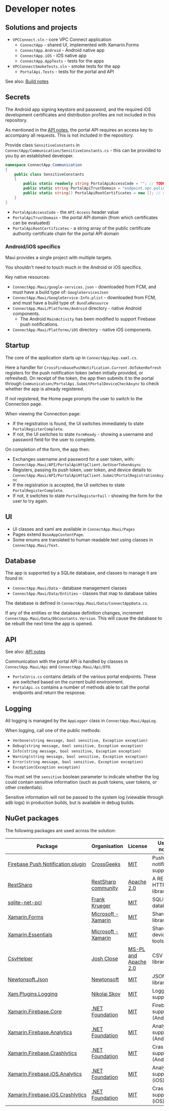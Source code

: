 # Developer notes

## Solutions and projects

* `VPCConnect.sln` - core VPC Connect application
    * `ConnectApp` - shared UI, implemented with Xamarin.Forms
    * `ConnectApp.Android` - Android native app
    * `ConnectApp.iOS` - iOS native app
    * `ConnectApp.AppTests` - tests for the apps
* `VPCConnectSmokeTests.sln` - smoke tests for the app
    * `PortalApi.Tests` -  tests for the portal and API

See also: [Build notes](build.md)

## Secrets

The Android app signing keystore and password, and the required iOS development certificates and distribution profiles are not included in this repository.

As mentioned in the [API notes](api.md), the portal API requires an access key to accompany all requests. This is not included in the repository.

Provide class `SensitiveConstants` in `ConnectApp/Communication/SensitiveConstants.cs` - this can be provided to you by an established developer.

```csharp
namespace ConnectApp.Communication
{
    public class SensitiveConstants
    {
        public static readonly string PortalApiAccessCode = ""; // TODO: provide the API-Access header value
        public static string PortalApiTrustDomain = "endpoint.vpc.police.uk";
        public static string[] PortalApiRootCertificates = new []; // optional: string array of the root certificates for the endpoint
    }
}
```

* `PortalApiAccessCode` - the `API-Access` header value
* `PortalApiTrustDomain` - the portal API domain (from which certificates can be evaluated)
* `PortalApiRootCertificates` - a string array of the public certificate authority certificate chain for the portal API domain

### Android/iOS specifics

Maui provides a single project with multiple targets.

You shouldn't need to touch much in the Android or iOS specifics.

Key native resources:

* `ConnectApp.Maui/google-services.json` - downloaded from FCM, and must have a build type of: `GoogleServicesJson`
* `ConnectApp.Maui/GoogleService-Info.plist` - downloaded from FCM, and must have a build type of: `BundleResource`
* `ConnectApp.Maui/Platforms/Android` directory - native Android components.
  * The Android `MainActivity` has been modified to support Firebase push notifications.
* `ConnectApp.Maui/Platforms/iOS` directory - native iOS components.

## Startup

The core of the application starts up in `ConnectApp/App.xaml.cs`.

Here a handler for `CrossFirebasePushNotification.Current.OnTokenRefresh` registers for the push notification token (when initially provided, or refreshed). On receipt of the token, the app then submits it to the portal through `Communication/PortalApi.SubmitPortalDeviceCheckAsync` to check whether the app is already registered.

If not registered, the Home page prompts the user to switch to the Connection page.

When viewing the Connection page:

* If the registration is found, the UI switches immediately to state `PortalRegisterComplete`.
* If not, the UI switches to state `FormReady` - showing a username and password field for the user to complete.

On completion of the form, the app then:

* Exchanges username and password for a user token, with: `ConnectApp.Maui/API/PortalApiHttpClient.GetUserTokenAsync`
* Registers, passing its push token, user token, and device details to: `ConnectApp.Maui/API/PortalApiHttpClient.SubmitPortalRegistrationAsync`
* If the registration is accepted, the UI switches to state `PortalRegisterComplete`.
* If not, it switches to state `PortalRegisterFail` - showing the form for the user to try again.

## UI

* UI classes and xaml are available in `ConnectApp.Maui/Pages`
* Pages extend `BaseAppContentPage`.
* Some enums are translated to human readable text using classes in `ConnectApp.Maui/Text`.

## Database

The app is supported by a SQLite database, and classes to manage it are found in:

* `ConnectApp.Maui/Data` - database management classes
* `ConnectApp.Maui/Data/Entities` - classes that map to database tables

The database is defined in `ConnectApp.Maui/Data/ConnectAppData.cs`.

If any of the entities or the database definition changes, increment `ConnectApp.Maui/Data/DbConstants.Version`. This will cause the database to be rebuilt the next time the app is opened.

## API

See also: [API notes](api.md)

Communication with the portal API is handled by classes in `ConnectApp.Maui/Api` and `ConnectApp.Maui/Api/DTO`.

* `PortalUris.cs` contains details of the various portal endpoints. These are switched based on the current build environment.
* `PortalApi.cs` contains a number of methods able to call the portal endpoints and return the response.

## Logging

All logging is managed by the `AppLogger` class in `ConnectApp.Maui/AppLog`.

When logging, call one of the public methods:

* `Verbose(string message, bool sensitive, Exception exception)`
* `Debug(string message, bool sensitive, Exception exception)`
* `Info(string message, bool sensitive, Exception exception)`
* `Warning(string message, bool sensitive, Exception exception)`
* `Error(string message, bool sensitive, Exception exception)`
* `Exception(Exception exception)`

You must set the `sensitive` boolean parameter to indicate whether the log could contain sensitive information (such as push tokens, user tokens, or other credentials).

Sensitive information will not be passed to the system log (viewable through adb logs) in production builds, but is available in debug builds.

## NuGet packages

The following packages are used across the solution:

| Package | Organisation | License | Usage notes |
|-|-|-|-|
| [Firebase Push Notification plugin](https://github.com/CrossGeeks/FirebasePushNotificationPlugin) | [CrossGeeks](https://github.com/CrossGeeks) | [MIT](https://github.com/CrossGeeks/FirebasePushNotificationPlugin/blob/master/LICENSE) | Push notification support |
| [RestSharp](https://restsharp.dev/) | [RestSharp community](https://github.com/restsharp) | [Apache 2.0](https://github.com/restsharp/RestSharp/blob/dev/LICENSE.txt) | A RESTful HTTPS library |
| [sqlite-net-pcl](https://github.com/praeclarum/sqlite-net) | [Frank Krueger](https://github.com/praeclarum) | [MIT](https://github.com/praeclarum/sqlite-net/blob/master/LICENSE.txt) | SQLite database |
| [Xamarin.Forms](https://github.com/xamarin/Xamarin.Forms) | [Microsoft - Xamarin](https://github.com/xamarin) | [MIT](https://github.com/xamarin/Xamarin.Forms/blob/5.0.0/LICENSE) | Shared UI library |
| [Xamarin.Essentials](https://github.com/xamarin/Essentials) | [Microsoft - Xamarin](https://github.com/xamarin) | [MIT](https://github.com/xamarin/Essentials/blob/main/LICENSE-CODE) | Shared device tools |
| [CsvHelper](https://joshclose.github.io/CsvHelper/) | [Josh Close](https://joshclose.github.io/CsvHelper/) | [MS-PL and Apache 2.0](https://github.com/JoshClose/CsvHelper/blob/master/LICENSE.txt) | CSV library |
| [Newtonsoft.Json](https://www.newtonsoft.com/json) | [Newtonsoft](https://www.newtonsoft.com/json) | [MIT](https://github.com/JamesNK/Newtonsoft.Json/blob/master/LICENSE.md) | JSON library |
| [Xam.Plugins.Logging](https://github.com/nikolajskov/LoggingPlugin) | [Nikolaj Skov](https://github.com/nikolajskov) | [MIT](https://github.com/nikolajskov/LoggingPlugin/blob/master/LICENSE) | Logging support |
| [Xamarin.Firebase.Core](https://github.com/xamarin/GooglePlayServicesComponents/) | [.NET Foundation](https://dotnetfoundation.org/projects) | [MIT](https://github.com/xamarin/GooglePlayServicesComponents/blob/main/LICENSE.md) | Firebase support (Android) |
| [Xamarin.Firebase.Analytics](https://github.com/xamarin/GooglePlayServicesComponents) | [.NET Foundation](https://dotnetfoundation.org/projects) | [MIT](https://github.com/xamarin/GooglePlayServicesComponents/blob/main/LICENSE.md) | Analytics support (Android) |
| [Xamarin.Firebase.Crashlytics](https://github.com/xamarin/GooglePlayServicesComponents) | [.NET Foundation](https://dotnetfoundation.org/projects) | [MIT](https://github.com/xamarin/GooglePlayServicesComponents/blob/main/LICENSE.md) | Crashlytics support (Android) |
| [Xamarin.Firebase.iOS.Analytics](https://github.com/xamarin/GoogleApisForiOSComponents) | [.NET Foundation](https://dotnetfoundation.org/projects) | [MIT](https://github.com/xamarin/GooglePlayServicesComponents/blob/main/LICENSE.md) | Analytics support (iOS) |
| [Xamarin.Firebase.iOS.Crashlytics](https://github.com/xamarin/GoogleApisForiOSComponents) | [.NET Foundation](https://dotnetfoundation.org/projects) | [MIT](https://github.com/xamarin/GooglePlayServicesComponents/blob/main/LICENSE.md) | Crashlytics support (iOS) |

